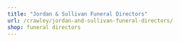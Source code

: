 ```yaml
---
title: "Jordan & Sullivan Funeral Directors"
url: /crawley/jordan-and-sullivan-funeral-directors/
shop: funeral directors
---
```

